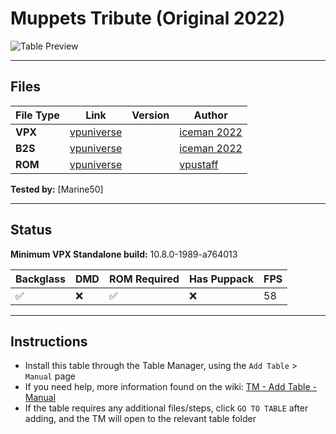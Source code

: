 ﻿# Muppets Tribute (Original 2022)

![Table Preview](../../images/MuppetsTribute-preview.png)

---

## Files
| File Type | Link | Version | Author | 
|-----------|--------|----------|--------------|
| **VPX** | [vpuniverse]( https://vpuniverse.com/files/file/11444-muppets-tribute/) |  | [iceman 2022]() |
| **B2S** | [vpuniverse](https://vpuniverse.com/files/file/11444-muppets-tribute/) |  | [iceman 2022]() |
| **ROM** | [vpuniverse](https://vpuniverse.com/files/file/1484-nautiluszip/) |  | [vpustaff]() |


**Tested by:** [Marine50]

---

## Status 
**Minimum VPX Standalone build:** 10.8.0-1989-a764013

| Backglass | DMD | ROM Required | Has Puppack | FPS |
|-----------|-----|-----|-----|-----|
| :white_check_mark: | :x: | :white_check_mark: | :x: | 58 |

---

## Instructions

<!-- IMPORTANT! DO NOT REMOVE OR EDIT THE FOLLOWING 3 STANDARD INSTRUCTIONS! -->
- Install this table through the Table Manager, using the `Add Table` > `Manual` page
- If you need help, more information found on the wiki: [TM - Add Table - Manual](https://github.com/LegendsUnchained/vpx-standalone-alp4k/wiki/%5B04%5D-%F0%9F%A7%A1-TM-%E2%80%90-Other-Features#add-table---manual)
- If the table requires any additional files/steps, click `GO TO TABLE` after adding, and the TM will open to the relevant table folder
